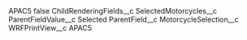 <?xml version="1.0" encoding="UTF-8"?>
<CustomMetadata xmlns="http://soap.sforce.com/2006/04/metadata" xmlns:xsi="http://www.w3.org/2001/XMLSchema-instance" xmlns:xsd="http://www.w3.org/2001/XMLSchema">
    <label>APAC5</label>
    <protected>false</protected>
    <values>
        <field>ChildRenderingFields__c</field>
        <value xsi:type="xsd:string">SelectedMotorcycles__c</value>
    </values>
    <values>
        <field>ParentFieldValue__c</field>
        <value xsi:type="xsd:string">Selected</value>
    </values>
    <values>
        <field>ParentField__c</field>
        <value xsi:type="xsd:string">MotorcycleSelection__c</value>
    </values>
    <values>
        <field>WRFPrintView__c</field>
        <value xsi:type="xsd:string">APAC5</value>
    </values>
</CustomMetadata>

